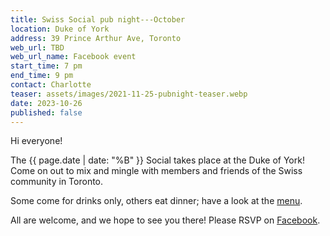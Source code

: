 ```yaml
---
title: Swiss Social pub night---October
location: Duke of York
address: 39 Prince Arthur Ave, Toronto
web_url: TBD
web_url_name: Facebook event
start_time: 7 pm
end_time: 9 pm
contact: Charlotte
teaser: assets/images/2021-11-25-pubnight-teaser.webp
date: 2023-10-26
published: false
---
```


Hi everyone!

The {{ page.date | date: "%B" }} Social takes place at the Duke of York! Come
on out to mix and mingle with members and friends of the Swiss community in
Toronto.

Some come for drinks only, others eat dinner; have a look at the [menu].

All are welcome, and we hope to see you there! Please RSVP on [Facebook].

[menu]: <https://dukepubs.ca/duke-of-york/>
[facebook]: <{{ page.web_url }}>
